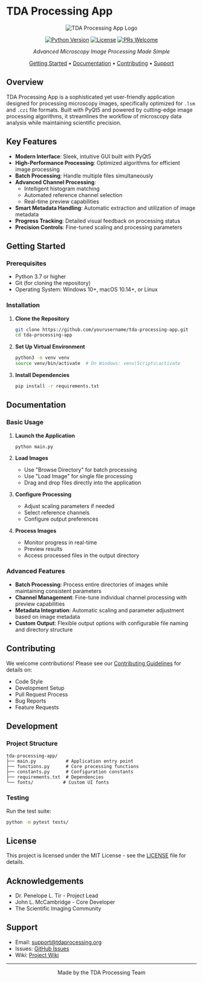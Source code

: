 
# TDA Processing App

<div align="center">

![TDA Processing App Logo](assets/logo.png)

[![Python Version](https://img.shields.io/badge/python-3.7%2B-blue.svg)](https://www.python.org/downloads/)
[![License](https://img.shields.io/badge/license-MIT-green.svg)](LICENSE)
[![PRs Welcome](https://img.shields.io/badge/PRs-welcome-brightgreen.svg)](CONTRIBUTING.md)

*Advanced Microscopy Image Processing Made Simple*

[Getting Started](#getting-started) • [Documentation](#documentation) • [Contributing](#contributing) • [Support](#support)

</div>

## Overview

TDA Processing App is a sophisticated yet user-friendly application designed for processing microscopy images, specifically optimized for `.lsm` and `.czi` file formats. Built with PyQt5 and powered by cutting-edge image processing algorithms, it streamlines the workflow of microscopy data analysis while maintaining scientific precision.

## Key Features

- **Modern Interface**: Sleek, intuitive GUI built with PyQt5
- **High-Performance Processing**: Optimized algorithms for efficient image processing
- **Batch Processing**: Handle multiple files simultaneously
- **Advanced Channel Processing**: 
  - Intelligent histogram matching
  - Automated reference channel selection
  - Real-time preview capabilities
- **Smart Metadata Handling**: Automatic extraction and utilization of image metadata
- **Progress Tracking**: Detailed visual feedback on processing status
- **Precision Controls**: Fine-tuned scaling and processing parameters

## Getting Started

### Prerequisites

- Python 3.7 or higher
- Git (for cloning the repository)
- Operating System: Windows 10+, macOS 10.14+, or Linux

### Installation

1. **Clone the Repository**
   ```bash
   git clone https://github.com/yourusername/tda-processing-app.git
   cd tda-processing-app
   ```

2. **Set Up Virtual Environment**
   ```bash
   python3 -m venv venv
   source venv/bin/activate  # On Windows: venv\Scripts\activate
   ```

3. **Install Dependencies**
   ```bash
   pip install -r requirements.txt
   ```

## Documentation

### Basic Usage

1. **Launch the Application**
   ```bash
   python main.py
   ```

2. **Load Images**
   - Use "Browse Directory" for batch processing
   - Use "Load Image" for single file processing
   - Drag and drop files directly into the application

3. **Configure Processing**
   - Adjust scaling parameters if needed
   - Select reference channels
   - Configure output preferences

4. **Process Images**
   - Monitor progress in real-time
   - Preview results
   - Access processed files in the output directory

### Advanced Features

- **Batch Processing**: Process entire directories of images while maintaining consistent parameters
- **Channel Management**: Fine-tune individual channel processing with preview capabilities
- **Metadata Integration**: Automatic scaling and parameter adjustment based on image metadata
- **Custom Output**: Flexible output options with configurable file naming and directory structure

## Contributing

We welcome contributions! Please see our [Contributing Guidelines](CONTRIBUTING.md) for details on:

- Code Style
- Development Setup
- Pull Request Process
- Bug Reports
- Feature Requests

## Development

### Project Structure
```
tda-processing-app/
├── main.py           # Application entry point
├── functions.py      # Core processing functions
├── constants.py      # Configuration constants
├── requirements.txt  # Dependencies
└── fonts/           # Custom UI fonts
```

### Testing

Run the test suite:
```bash
python -m pytest tests/
```

## License

This project is licensed under the MIT License - see the [LICENSE](LICENSE) file for details.

## Acknowledgements

- Dr. Penelope L. Tir - Project Lead
- John L. McCambridge - Core Developer
- The Scientific Imaging Community

## Support

- Email: support@tdaprocessing.org
- Issues: [GitHub Issues](https://github.com/yourusername/tda-processing-app/issues)
- Wiki: [Project Wiki](https://github.com/yourusername/tda-processing-app/wiki)

---
<div align="center">
Made by the TDA Processing Team
</div>
